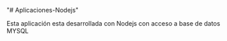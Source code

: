 "# Aplicaciones-Nodejs" 

Esta aplicación esta desarrollada con Nodejs con acceso a base de datos MYSQL

